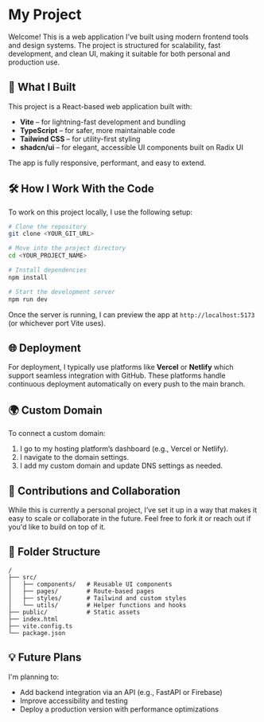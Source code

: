 # My Project

Welcome! This is a web application I've built using modern frontend tools and design systems. The project is structured for scalability, fast development, and clean UI, making it suitable for both personal and production use.

## 🚀 What I Built

This project is a React-based web application built with:

* **Vite** – for lightning-fast development and bundling
* **TypeScript** – for safer, more maintainable code
* **Tailwind CSS** – for utility-first styling
* **shadcn/ui** – for elegant, accessible UI components built on Radix UI

The app is fully responsive, performant, and easy to extend.

## 🛠 How I Work With the Code

To work on this project locally, I use the following setup:

```bash
# Clone the repository
git clone <YOUR_GIT_URL>

# Move into the project directory
cd <YOUR_PROJECT_NAME>

# Install dependencies
npm install

# Start the development server
npm run dev
```

Once the server is running, I can preview the app at `http://localhost:5173` (or whichever port Vite uses).

## 🌐 Deployment

For deployment, I typically use platforms like **Vercel** or **Netlify** which support seamless integration with GitHub. These platforms handle continuous deployment automatically on every push to the main branch.

## 🌍 Custom Domain

To connect a custom domain:

1. I go to my hosting platform’s dashboard (e.g., Vercel or Netlify).
2. I navigate to the domain settings.
3. I add my custom domain and update DNS settings as needed.

## 🤝 Contributions and Collaboration

While this is currently a personal project, I’ve set it up in a way that makes it easy to scale or collaborate in the future. Feel free to fork it or reach out if you'd like to build on top of it.

## 📁 Folder Structure

```
/
├── src/
│   ├── components/   # Reusable UI components
│   ├── pages/        # Route-based pages
│   ├── styles/       # Tailwind and custom styles
│   └── utils/        # Helper functions and hooks
├── public/           # Static assets
├── index.html
├── vite.config.ts
└── package.json
```

## 💡 Future Plans

I'm planning to:

* Add backend integration via an API (e.g., FastAPI or Firebase)
* Improve accessibility and testing
* Deploy a production version with performance optimizations
